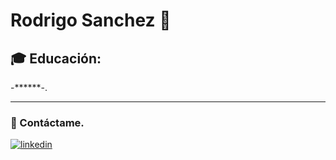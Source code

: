# Rodrigo Sanchez 👊





## 🎓 Educación:
-******-.

******







































### 🔗 Contáctame.
[![linkedin](https://img.shields.io/badge/linkedin-0A66C2?style=for-the-badge&logo=linkedin&logoColor=white)](https://www.linkedin.com/in/rodrigosanchezdv/)
